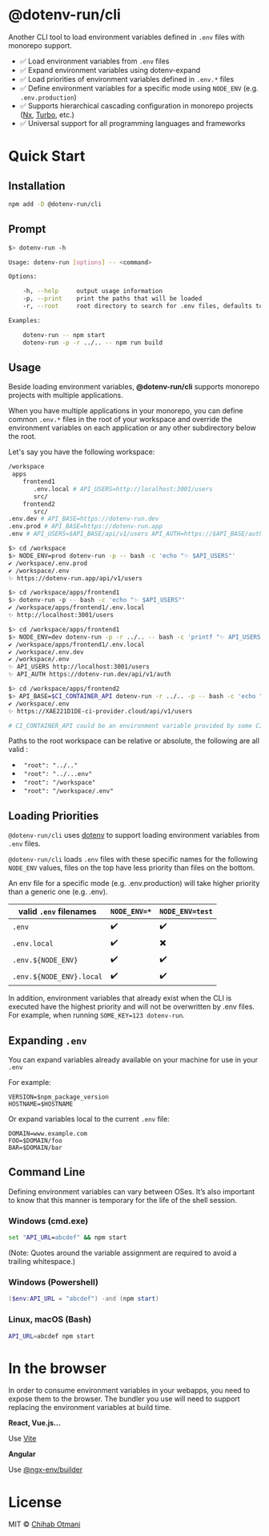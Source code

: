 <h1>@dotenv-run/cli</h1>


Another CLI tool to load environment variables defined in `.env` files with monorepo support.

* ✅ Load environment variables from `.env` files
* ✅ Expand environment variables using dotenv-expand
* ✅ Load priorities of environment variables defined in `.env.*` files
* ✅ Define environment variables for a specific mode using `NODE_ENV` (e.g. `.env.production`)
* ✅ Supports hierarchical cascading configuration in monorepo projects ([Nx](https://nx.dev), [Turbo](https://turbo.build/), etc.)
* ✅ Universal support for all programming languages and frameworks
  

# Quick Start

## Installation
```sh
npm add -D @dotenv-run/cli
```

## Prompt
```sh
$> dotenv-run -h

Usage: dotenv-run [options] -- <command>

Options:

    -h, --help     output usage information
    -p, --print    print the paths that will be loaded
    -r, --root     root directory to search for .env files, defaults to current working directory

Examples:

    dotenv-run -- npm start
    dotenv-run -p -r ../.. -- npm run build
```

## Usage

Beside loading environment variables, **@dotenv-run/cli** supports monorepo projects with multiple applications.

When you have multiple applications in your monorepo, you can define common `.env.*` files in the root of your workspace and override the environment variables on each application or any other subdirectory below the root.

Let's say you have the following workspace:

```sh
/workspace
 apps
    frontend1
       .env.local # API_USERS=http://localhost:3001/users
       src/
    frontend2
       src/
.env.dev # API_BASE=https://dotenv-run.dev
.env.prod # API_BASE=https://dotenv-run.app
.env # API_USERS=$API_BASE/api/v1/users API_AUTH=https://$API_BASE/auth
```

```sh
$> cd /workspace
$> NODE_ENV=prod dotenv-run -p -- bash -c 'echo "✨ $API_USERS"'
✔ /workspace/.env.prod
✔ /workspace/.env
✨ https://dotenv-run.app/api/v1/users
```

```sh
$> cd /workspace/apps/frontend1
$> dotenv-run -p -- bash -c 'echo "✨ $API_USERS"'
✔ /workspace/apps/frontend1/.env.local
✨ http://localhost:3001/users
```

```sh
$> cd /workspace/apps/frontend1
$> NODE_ENV=dev dotenv-run -p -r ../.. -- bash -c 'printf "✨ API_USERS $API_USERS\n✨ API_AUTH $API_AUTH"'
✔ /workspace/apps/frontend1/.env.local
✔ /workspace/.env.dev
✔ /workspace/.env
✨ API_USERS http://localhost:3001/users
✨ API_AUTH https://dotenv-run.dev/api/v1/auth
```

```sh
$> cd /workspace/apps/frontend2
$> API_BASE=$CI_CONTAINER_API dotenv-run -r ../.. -p -- bash -c 'echo "✨ $API_USERS"'
✔ /workspace/.env
✨ https://XAE221D1DE-ci-provider.cloud/api/v1/users

# CI_CONTAINER_API could be an environment variable provided by some CI provider 
```

Paths to the root workspace can be relative or absolute,  the following are all valid :
* ` "root": "../.."`
* ` "root": "../...env"`
* ` "root": "/workspace"`
* ` "root": "/workspace/.env"`


## Loading Priorities

`@dotenv-run/cli` uses [dotenv](https://github.com/motdotla/dotenv) to support loading environment variables from `.env` files.

`@dotenv-run/cli` loads `.env` files with these specific names for the following `NODE_ENV` values, files on the top have less priority than files on the bottom.

An env file for a specific mode (e.g. .env.production) will take higher priority than a generic one (e.g. .env).

| valid `.env` filenames     | `NODE_ENV=*` | `NODE_ENV=test` |
| -------------------------- | -------------- | ----------------- |
| `.env`                     | ✔️             | ✔️                |
| `.env.local`               | ✔️             | ✖️                |
| `.env.${NODE_ENV}`       | ✔️             | ✔️                |
| `.env.${NODE_ENV}.local` | ✔️             | ✔️                |

In addition, environment variables that already exist when the CLI is executed have the highest priority and will not be overwritten by .env files. For example, when running `SOME_KEY=123 dotenv-run`.

## Expanding `.env`

You can expand variables already available on your machine for use in your `.env`

For example:

```shell
VERSION=$npm_package_version
HOSTNAME=$HOSTNAME
```

Or expand variables local to the current `.env` file:

```shell
DOMAIN=www.example.com
FOO=$DOMAIN/foo
BAR=$DOMAIN/bar
```


## Command Line

Defining environment variables can vary between OSes. It’s also important to know that this manner is temporary for the life of the shell session.

### Windows (cmd.exe)

```cmd
set "API_URL=abcdef" && npm start
```

(Note: Quotes around the variable assignment are required to avoid a trailing whitespace.)

### Windows (Powershell)

```Powershell
($env:API_URL = "abcdef") -and (npm start)
```

### Linux, macOS (Bash)

```sh
API_URL=abcdef npm start
```

# In the browser

In order to consume environment variables in your webapps, you need to expose them to the browser. The bundler you use will need to support replacing the environment variables at build time.

**React, Vue.js...**

Use [Vite](https://vitejs.dev/guide/env-and-mode.html)

**Angular**

Use [@ngx-env/builder](https://www.npmjs.com/package/@ngx-env/builder)

# License

MIT © [Chihab Otmani](https://twitter.com/chihabotmani)



